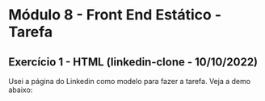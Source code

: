 # Módulo 8 - Front End Estático - Tarefa

## Exercício 1 - HTML (linkedin-clone - 10/10/2022)

Usei a página do Linkedin como modelo para fazer a tarefa. Veja a demo abaixo:
